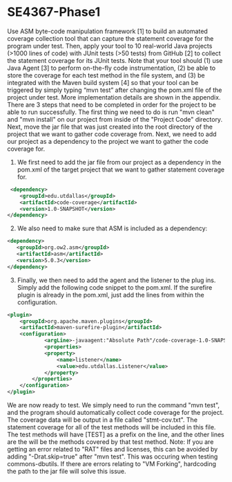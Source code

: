 # SE4367-Phase1
 Use ASM byte-code manipulation framework [1] to build an automated coverage collection tool that can capture the statement coverage for the program under test. Then, apply your tool to 10 real-world Java projects (>1000 lines of code) with JUnit tests (>50 tests) from GitHub [2] to collect the statement coverage for its JUnit tests. Note that your tool should (1) use Java Agent [3] to perform on-the-fly code instrumentation, (2) be able to store the coverage for each test method in the file system, and (3) be integrated with the Maven build system [4] so that your tool can be triggered by simply typing “mvn test” after changing the pom.xml file of the project under test. More implementation details are shown in the appendix. 
There are 3 steps that need to be completed in order for the project to be able to run successfully. 
The first thing we need to do is run "mvn clean" and "mvn install" on our project from inside of the "Project Code" directory. Next, move the jar file that was just created into the root directory of the project that we want to gather code coverage from. 
Next, we need to add our project as a dependency to the project we want to gather the code coverage for. 
1. We first need to add the jar file from our project as a dependency in the pom.xml of the target project that we want to gather statement coverage for. 
```xml
 <dependency>
    <groupId>edu.utdallas</groupId>
    <artifactId>code-coverage</artifactId>
    <version>1.0-SNAPSHOT</version>
</dependency>
```
2. We also need to make sure that ASM is included as a dependency:
```xml
<dependency>
   <groupId>org.ow2.asm</groupId>
   <artifactId>asm</artifactId>
   <version>5.0.3</version>
</dependency>
```
3. Finally, we then need to add the agent and the listener to the plug ins.  Simply add the following code snippet to the pom.xml.  If the surefire plugin is already in the pom.xml, just add the lines from within the configuration.    

```xml
<plugin>
 	<groupId>org.apache.maven.plugins</groupId>
 	<artifactId>maven-surefire-plugin</artifactId>
	<configuration>
      		<argLine>-javaagent:"Absolute Path"/code-coverage-1.0-SNAPSHOT.jar</argLine>          
      		<properties>
			<property>
				<name>listener</name>
				<value>edu.utdallas.Listener</value>			
  			</property>
		</properties>
   	</configuration>
</plugin>
```



We are now ready to test.  We simply need to run the command "mvn test", and the program should automatically collect code coverage for the project.  The coverage data will be output in a file called "stmt-cov.txt".  The statement coverage for all of the test methods will be included in this file.  The test methods will have [TEST] as a prefix on the line, and the other lines are the will be the methods covered by that test method. Note: If you are getting an error related to "RAT" files and licenses, this can be avoided by adding "-Drat.skip=true" after "mvn test".  This was occuring when testing commons-dbutils. If there are errors relating to "VM Forking", hardcoding the path to the jar file will solve this issue.
